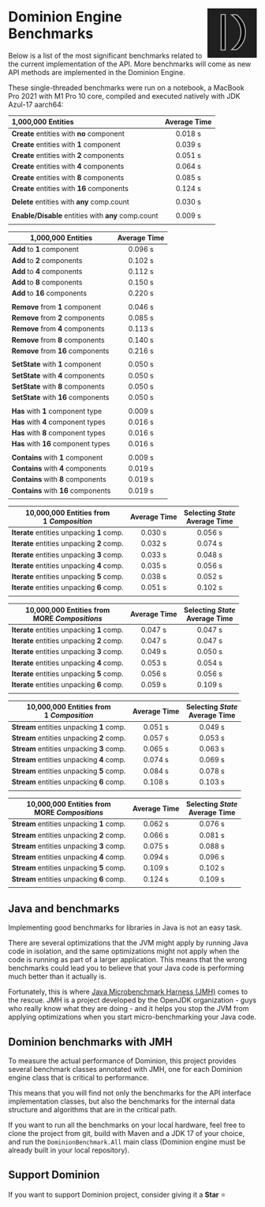 # <img src="https://raw.githubusercontent.com/dominion-dev/dominion-dev.github.io/main/dominion-logo-square.png" align="right" width="100"> Dominion Engine Benchmarks

Below is a list of the most significant benchmarks related to the current implementation of the API. More benchmarks
will come as new API methods are implemented in the Dominion Engine.

These single-threaded benchmarks were run on a notebook, a MacBook Pro 2021 with M1 Pro 10 core, compiled and executed
natively with JDK Azul-17 aarch64:

| 1,000,000 Entities                                  | Average Time |
|:----------------------------------------------------|:------------:|
| **Create** entities with **no** component           |   0.018 s    |
| **Create** entities with **1** component            |   0.039 s    |
| **Create** entities with **2** components           |   0.051 s    |
| **Create** entities with **4** components           |   0.064 s    |
| **Create** entities with **8** components           |   0.085 s    |
| **Create** entities with **16** components          |   0.124 s    |
|                                                     |              |
| **Delete** entities with **any** comp.count         |   0.030 s    |
|                                                     |              |
| **Enable/Disable** entities with **any** comp.count |   0.009 s    |
|                                                     |              |

| 1,000,000 Entities                  | Average Time |
|-------------------------------------|:------------:|
| **Add** to **1** component          |   0.096 s    |
| **Add** to **2** components         |   0.102 s    |
| **Add** to **4** components         |   0.112 s    |
| **Add** to **8** components         |   0.150 s    |
| **Add** to **16** components        |   0.220 s    |
|                                     |              |
| **Remove** from **1** component     |   0.046 s    |
| **Remove** from **2** components    |   0.085 s    |
| **Remove** from **4** components    |   0.113 s    |
| **Remove** from **8** components    |   0.140 s    |
| **Remove** from **16** components   |   0.216 s    |
|                                     |              ||                                        |              |
| **SetState** with **1** component   |   0.050 s    |
| **SetState** with **4** components  |   0.050 s    |
| **SetState** with **8** components  |   0.050 s    |
| **SetState** with **16** components |   0.050 s    |
|                                     |              |
| **Has** with **1** component type   |   0.009 s    |
| **Has** with **4** component types  |   0.016 s    |
| **Has** with **8** component types  |   0.016 s    |
| **Has** with **16** component types |   0.016 s    |
|                                     |              |
| **Contains** with **1** component   |   0.009 s    |
| **Contains** with **4** components  |   0.019 s    |
| **Contains** with **8** components  |   0.019 s    |
| **Contains** with **16** components |   0.019 s    |
|                                     |              |

| 10,000,000 Entities from <br/>1 _Composition_ | Average Time | Selecting _State_<br/>Average Time |
|-----------------------------------------------|:------------:|:----------------------------------:|
| **Iterate** entities unpacking **1** comp.    |   0.030 s    |              0.056 s               |
| **Iterate** entities unpacking **2** comp.    |   0.032 s    |              0.074 s               |
| **Iterate** entities unpacking **3** comp.    |   0.033 s    |              0.048 s               |
| **Iterate** entities unpacking **4** comp.    |   0.035 s    |              0.056 s               |
| **Iterate** entities unpacking **5** comp.    |   0.038 s    |              0.052 s               |
| **Iterate** entities unpacking **6** comp.    |   0.051 s    |              0.102 s               |
|                                               |              |                                    |

| 10,000,000 Entities from <br/>MORE _Compositions_<br/> | Average Time | Selecting _State_<br/>Average Time |
|--------------------------------------------------------|:------------:|:----------------------------------:|
| **Iterate** entities unpacking **1** comp.             |   0.047 s    |              0.047 s               |
| **Iterate** entities unpacking **2** comp.             |   0.047 s    |              0.047 s               |
| **Iterate** entities unpacking **3** comp.             |   0.049 s    |              0.050 s               |
| **Iterate** entities unpacking **4** comp.             |   0.053 s    |              0.054 s               |
| **Iterate** entities unpacking **5** comp.             |   0.056 s    |              0.056 s               |
| **Iterate** entities unpacking **6** comp.             |   0.059 s    |              0.109 s               |
|                                                        |              |                                    |

| 10,000,000 Entities from <br/>1 _Composition_ | Average Time | Selecting _State_<br/>Average Time |
|-----------------------------------------------|:------------:|:----------------------------------:|
| **Stream** entities unpacking **1** comp.     |   0.051 s    |              0.049 s               |
| **Stream** entities unpacking **2** comp.     |   0.057 s    |              0.053 s               |
| **Stream** entities unpacking **3** comp.     |   0.065 s    |              0.063 s               |
| **Stream** entities unpacking **4** comp.     |   0.074 s    |              0.069 s               |
| **Stream** entities unpacking **5** comp.     |   0.084 s    |              0.078 s               |
| **Stream** entities unpacking **6** comp.     |   0.108 s    |              0.103 s               |
|                                               |              |                                    |

| 10,000,000 Entities from <br/>MORE _Compositions_<br/> | Average Time | Selecting _State_<br/>Average Time |
|--------------------------------------------------------|:------------:|:----------------------------------:|
| **Stream** entities unpacking **1** comp.              |   0.062 s    |              0.076 s               |
| **Stream** entities unpacking **2** comp.              |   0.066 s    |              0.081 s               |
| **Stream** entities unpacking **3** comp.              |   0.075 s    |              0.088 s               |
| **Stream** entities unpacking **4** comp.              |   0.094 s    |              0.096 s               |
| **Stream** entities unpacking **5** comp.              |   0.109 s    |              0.102 s               |
| **Stream** entities unpacking **6** comp.              |   0.124 s    |              0.109 s               |
|                                                        |              |                                    |

## Java and benchmarks

Implementing good benchmarks for libraries in Java is not an easy task.

There are several optimizations that the JVM might apply by running Java code in isolation, and the same optimizations
might not apply when the code is running as part of a larger application. This means that the wrong benchmarks could
lead you to believe that your Java code is performing much better than it actually is.

Fortunately, this is where  [Java Microbenchmark Harness (JMH)](https://github.com/openjdk/jmh) comes to the rescue. JMH
is a project developed by the OpenJDK organization - guys who really know what they are doing - and it helps you stop
the JVM from applying optimizations when you start micro-benchmarking your Java code.

## Dominion benchmarks with JMH

To measure the actual performance of Dominion, this project provides several benchmark classes annotated with JMH, one
for each Dominion engine class that is critical to performance.

This means that you will find not only the benchmarks for the API interface implementation classes, but also the
benchmarks for the internal data structure and algorithms that are in the critical path.

If you want to run all the benchmarks on your local hardware, feel free to clone the project from git, build with Maven
and a JDK 17 of your choice, and run the `DominionBenchmark.All` main class (Dominion engine must be already built in
your local repository).

## Support Dominion

If you want to support Dominion project, consider giving it a **Star** ⭐️
